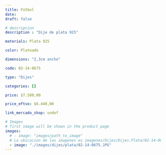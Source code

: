 ```yaml
---
title: Fútbol
date: 
draft: false

# descripcion
description : "Dije de plata 925"

materials: Plata 925

color: Plateado

dimensions: "2,3cm ancho"

code: 02-14-0675

type: "Dijes"

categories: []

price: $7.580,00

price_eftvo: $6.440,00

link_mercado_shop: undef

# Images
# first image will be shown in the product page
images:
  # - image: "images/path_to_image"
  # La ubicacion de las imagenes es imagenes/Dijes/Dijes.Plata/02-14-0675-futbol
  - image: "./images/dijes/plata/02-14-0675.JPG"
---
```

